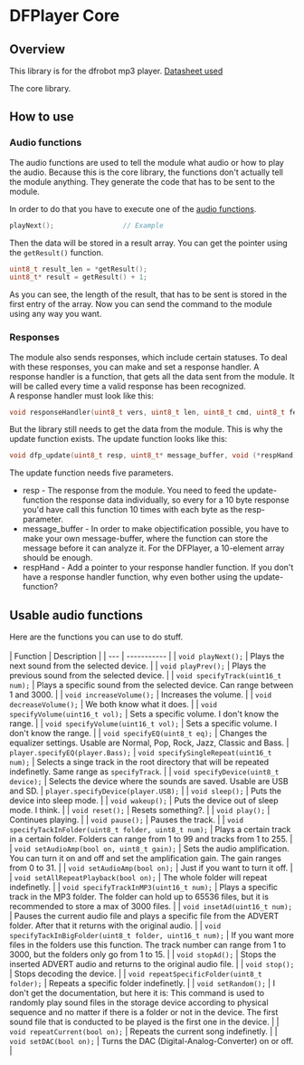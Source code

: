 # DFPlayer Core
## Overview
This library is for the dfrobot mp3 player. [Datasheet used](http://www.robotsforfun.com/datasheets/DFPlayer.pdf)

The core library. 

## How to use

### Audio functions

The audio functions are used to tell the module what audio or how to play the audio. Because this is the core library, the functions don't actually tell the module anything. They generate the code that has to be sent to the module. 

In order to do that you have to execute one of the [audio functions](#usable-audio-functions).
```c
playNext();                 // Example
```
Then the data will be stored in a result array. You can get the pointer using the `getResult()` function.
```c
uint8_t result_len = *getResult();
uint8_t* result = getResult() + 1;
```
As you can see, the length of the result, that has to be sent is stored in the first entry of the array.
Now you can send the command to the module using any way you want.

### Responses

The module also sends responses, which include certain statuses. To deal with these responses, you can make and set a response handler. A response handler is a function, that gets all the data sent from the module. It will be called every time a valid response has been recognized.  
A response handler must look like this:

```c
void responseHandler(uint8_t vers, uint8_t len, uint8_t cmd, uint8_t feedb, uint16_t param);
```
But the library still needs to get the data from the module. This is why the update function exists. The update function looks like this:

```c
void dfp_update(uint8_t resp, uint8_t* message_buffer, void (*respHand) (uint8_t vers, uint8_t len, uint8_t cmd, uint8_t feedb, uint16_t param));
```
The update function needs five parameters.
- resp - The response from the module. You need to feed the update-function the response data individually, so every for a 10 byte response you'd have call this function 10 times with each byte as the resp-parameter.
- message_buffer - In order to make objectification possible, you have to make your own message-buffer, where the function can store the message before it can analyze it. For the DFPlayer, a 10-element array should be enough.
- respHand - Add a pointer to your response handler function. If you don't have a response handler function, why even bother using the update-function?

## Usable audio functions

Here are the functions you can use to do stuff.
<br><br>
| Function | Description |
| --- | ----------- |
| `void playNext();` | Plays the next sound from the selected device. |
| `void playPrev();` | Plays the previous sound from the selected device. |
| `void specifyTrack(uint16_t num);` | Plays a specific sound from the selected device. Can range between 1 and 3000. |
| `void increaseVolume();` | Increases the volume. |
| `void decreaseVolume();` | We both know what it does. |
| `void specifyVolume(uint16_t vol);` | Sets a specific volume. I don't know the range. |
| `void specifyVolume(uint16_t vol);` | Sets a specific volume. I don't know the range. |
| `void specifyEQ(uint8_t eq);` | Changes the equalizer settings. Usable are Normal, Pop, Rock, Jazz, Classic and Bass. | `player.specifyEQ(player.Bass);`
| `void specifySingleRepeat(uint16_t num);` | Selects a singe track in the root directory that will be repeated indefinetly. Same range as `specifyTrack`. |
| `void specifyDevice(uint8_t device);` | Selects the device where the sounds are saved. Usable are USB and SD. | `player.specifyDevice(player.USB);` |
| `void sleep();` | Puts the device into sleep mode. |
| `void wakeup();` | Puts the device out of sleep mode. I think. |
| `void reset();` | Resets something?. |
| `void play();` | Continues playing. |
| `void pause();` | Pauses the track. |
| `void specifyTackInFolder(uint8_t folder, uint8_t num);` | Plays a certain track in a certain folder. Folders can range from 1 to 99 and tracks from 1 to 255. |
| `void setAudioAmp(bool on, uint8_t gain);` | Sets the audio amplification. You can turn it on and off and set the amplification gain. The gain ranges from 0 to 31. |
| `void setAudioAmp(bool on);` | Just if you want to turn it off. |
| `void setAllRepeatPlayback(bool on);` | The whole folder will repeat indefinetly. |
| `void specifyTrackInMP3(uint16_t num);` | Plays a specific track in the MP3 folder. The folder can hold up to 65536 files, but it is recommended to store a max of 3000 files. |
| `void insetAd(uint16_t num);` | Pauses the current audio file and plays a specific file from the ADVERT folder. After that it returns with the original audio. |
| `void specifyTackInBigFolder(uint8_t folder, uint16_t num);` | If you want more files in the folders use this function. The track number can range from 1 to 3000, but the folders only go from 1 to 15. |
| `void stopAd();` | Stops the inserted ADVERT audio and returns to the original audio file. |
| `void stop();` | Stops decoding the device. |
| `void repeatSpecificFolder(uint8_t folder);` | Repeats a specific folder indefinetly. |
| `void setRandom();` | I don't get the documentation, but here it is: This command is used to randomly play sound files in the storage device according to physical sequence and no matter if there is a folder or not in the device. The first sound file that is conducted to be played is the first one in the device. |
| `void repeatCurrent(bool on);` | Repeats the current song indefinetly. |
| `void setDAC(bool on);` | Turns the DAC (Digital-Analog-Converter) on or off. |
